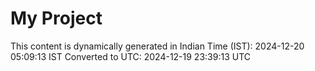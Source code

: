 # My Project

This content is dynamically generated in Indian Time (IST): 2024-12-20 05:09:13 IST
Converted to UTC: 2024-12-19 23:39:13 UTC
